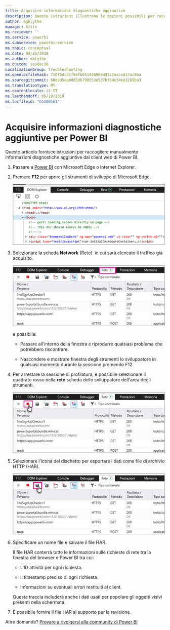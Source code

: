 ```yaml
---
title: Acquisire informazioni diagnostiche aggiuntive
description: Queste istruzioni illustrano le opzioni possibili per raccogliere manualmente informazioni diagnostiche aggiuntive per il client Web di Power BI.
author: mgblythe
manager: kfile
ms.reviewer: ''
ms.service: powerbi
ms.subservice: powerbi-service
ms.topic: conceptual
ms.date: 04/25/2019
ms.author: mblythe
ms.custom: seodec18
LocalizationGroup: Troubleshooting
ms.openlocfilehash: 710fb4cdcf9efb051434966d47c2eaced17ac9ba
ms.sourcegitcommit: 60dad5aa0d85db790553e537bf8ac34ee3289ba3
ms.translationtype: MT
ms.contentlocale: it-IT
ms.lasthandoff: 05/29/2019
ms.locfileid: "65100161"
---
```

# <a name="capture-additional-diagnostic-information-for-power-bi"></a>Acquisire informazioni diagnostiche aggiuntive per Power BI

Questo articolo fornisce istruzioni per raccogliere manualmente informazioni diagnostiche aggiuntive dal client web di Power BI.

1. Passare a [Power BI](https://app.powerbi.com) con Microsoft Edge o Internet Explorer.

1. Premere **F12** per aprire gli strumenti di sviluppo di Microsoft Edge.

   ![Scheda elementi strumenti screenshot di Microsoft Edge per gli sviluppatori.](media/service-admin-capturing-additional-diagnostic-information-for-power-bi/edge-developer-tools.png)

1. Selezionare la scheda **Network** (Rete). in cui sarà elencato il traffico già acquisito.

   ![Scheda di rete di strumenti screenshot di Microsoft Edge per gli sviluppatori.](media/service-admin-capturing-additional-diagnostic-information-for-power-bi/edge-network-tab.png)

    è possibile:

    * Passare all'interno della finestra e riprodurre qualsiasi problema che potrebbero riscontrare.

    * Nascondere e mostrare finestra degli strumenti lo sviluppatore in qualsiasi momento durante la sessione premendo F12.

1. Per arrestare la sessione di profilatura, è possibile selezionare il quadrato rosso nella **rete** scheda dello sviluppatore dell'area degli strumenti.

   ![Scheda di rete screenshot di Microsoft Edge Developer tools con una chiamata all'esterno di pulsante di arresto.](media/service-admin-capturing-additional-diagnostic-information-for-power-bi/edge-network-tab-stop.png)

1. Selezionare l'icona del dischetto per esportare i dati come file di archivio HTTP (HAR).

   ![Scheda rete di strumenti screenshot di Microsoft Edge per gli sviluppatori con un callout dell'icona del dischetto.](media/service-admin-capturing-additional-diagnostic-information-for-power-bi/edge-network-tab-save.png)

1. Specificare un nome file e salvare il file HAR.

    Il file HAR conterrà tutte le informazioni sulle richieste di rete tra la finestra del browser e Power BI tra cui:

    * L'ID attività per ogni richiesta.

    * Il timestamp preciso di ogni richiesta.

    * Informazioni su eventuali errori restituiti al client.

    Questa traccia includerà anche i dati usati per popolare gli oggetti visivi presenti nella schermata.

1. È possibile fornire il file HAR al supporto per la revisione.

Altre domande? [Provare a rivolgersi alla community di Power BI](http://community.powerbi.com/)
